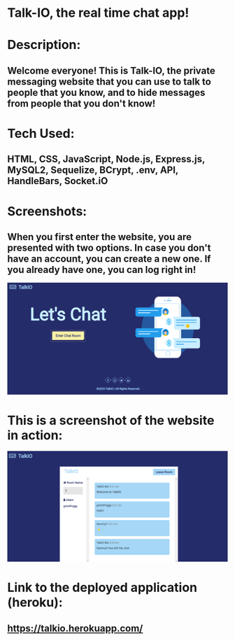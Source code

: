 # Talk-IO, the real time chat app!

# Description:

## Welcome everyone! This is Talk-IO, the private messaging website that you can use to talk to people that you know, and to hide messages from people that you don't know!

# Tech Used:

## HTML, CSS, JavaScript, Node.js, Express.js, MySQL2, Sequelize, BCrypt, .env, API, HandleBars, Socket.iO 

# Screenshots:

## When you first enter the website, you are presented with two options. In case you don't have an account, you can create a new one. If you already have one, you can log right in!

![](./Public/images/letschat.png)

# This is a screenshot of the website in action:

![](./Public/images/room1.png)

# Link to the deployed application (heroku):

## https://talkio.herokuapp.com/


